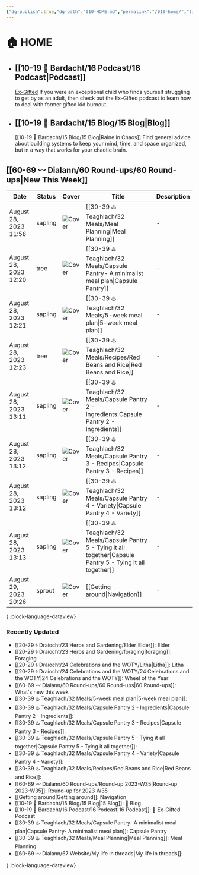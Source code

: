 ```yaml
---
{"dg-publish":true,"dg-path":"010-HOME.md","permalink":"/010-home/","title":"🏠 HOME","pinned":true,"contentClasses":"cards cards-1-1 dashboard","tags":["gardenEntry"],"noteIcon":"","created":"2021-10-13","updated":"2023-08-16T23:23:34.735-04:00"}
---
```


# 🏠 HOME
- ## [[10-19 💢 Bardacht/16 Podcast/16 Podcast\|Podcast]]
  [Ex-Gifted](https://exgifted.com/)
  If you were an exceptional child who finds yourself struggling to get by as an adult, then check out the Ex-Gifted podcast to learn how to deal with former gifted kid burnout.

- ## [[10-19 💢 Bardacht/15 Blog/15 Blog\|Blog]]
  [[10-19 💢 Bardacht/15 Blog/15 Blog\|Raine in Chaos]]
  Find general advice about building systems to keep your mind, time, and space organized, but in a way that works for your chaotic brain.

## [[60-69 〰️ Dialann/60 Round-ups/60 Round-ups\|New This Week]]
| Date                  | Status  | Cover                                                                                                                                                                                                                      | Title                                                                                                                 | Description |
| --------------------- | ------- | -------------------------------------------------------------------------------------------------------------------------------------------------------------------------------------------------------------------------- | --------------------------------------------------------------------------------------------------------------------- | ----------- |
| August 28, 2023 11:58 | sapling | ![Cover](https://images.unsplash.com/photo-1608354580394-f7961a034347?crop=entropy&cs=tinysrgb&fit=max&fm=jpg&ixid=M3wzNjAwOTd8MHwxfHNlYXJjaHw0MXx8bWVhbCUyMHByZXB8ZW58MHwwfHx8MTY5MzI0MjQ3OXww&ixlib=rb-4.0.3&q=80&w=400) | [[30-39 ♨️ Teaghlach/32 Meals/Meal Planning\|Meal Planning]]                                                       | \-          |
| August 28, 2023 12:20 | tree    | ![Cover](https://images.unsplash.com/photo-1580927942266-81d0519eb7be?crop=entropy&cs=tinysrgb&fit=max&fm=jpg&ixid=M3wzNjAwOTd8MHwxfHNlYXJjaHw4fHxwYW50cnl8ZW58MHwwfHx8MTY5MzM1NjM2OHww&ixlib=rb-4.0.3&q=80&w=400)         | [[30-39 ♨️ Teaghlach/32 Meals/Capsule Pantry- A minimalist meal plan\|Capsule Pantry]]                             | \-          |
| August 28, 2023 12:21 | sapling | ![Cover](https://images.unsplash.com/photo-1506784365847-bbad939e9335?crop=entropy&cs=tinysrgb&fit=max&fm=jpg&ixid=M3wzNjAwOTd8MHwxfHNlYXJjaHwyfHxjYWxlbmRhcnxlbnwwfDB8fHwxNjkzNTA1ODU3fDA&ixlib=rb-4.0.3&q=80&w=400)      | [[30-39 ♨️ Teaghlach/32 Meals/5-week meal plan\|5-week meal plan]]                                                 | \-          |
| August 28, 2023 12:23 | tree    | ![Cover](https://imagesvc.meredithcorp.io/v3/mm/image?url=https%3A%2F%2Fimages.media-allrecipes.com%2Fuserphotos%2F966409.jpg&q=60&c=sc&orient=true&poi=auto&h=512)                                                        | [[30-39 ♨️ Teaghlach/32 Meals/Recipes/Red Beans and Rice\|Red Beans and Rice]]                                     | \-          |
| August 28, 2023 13:11 | sapling | ![Cover]()                                                                                                                                                                                                                 | [[30-39 ♨️ Teaghlach/32 Meals/Capsule Pantry 2 - Ingredients\|Capsule Pantry 2 - Ingredients]]                     | \-          |
| August 28, 2023 13:12 | sapling | ![Cover]()                                                                                                                                                                                                                 | [[30-39 ♨️ Teaghlach/32 Meals/Capsule Pantry 3 - Recipes\|Capsule Pantry 3 - Recipes]]                             | \-          |
| August 28, 2023 13:12 | sapling | ![Cover]()                                                                                                                                                                                                                 | [[30-39 ♨️ Teaghlach/32 Meals/Capsule Pantry 4 - Variety\|Capsule Pantry 4 - Variety]]                             | \-          |
| August 28, 2023 13:13 | sapling | ![Cover]()                                                                                                                                                                                                                 | [[30-39 ♨️ Teaghlach/32 Meals/Capsule Pantry 5 - Tying it all together\|Capsule Pantry 5 - Tying it all together]] | \-          |
| August 29, 2023 20:26 | sprout  | ![Cover](https://images.unsplash.com/photo-1621755313473-b9d6703e3291?crop=entropy&cs=tinysrgb&fit=max&fm=jpg&ixid=M3wzNjAwOTd8MHwxfHNlYXJjaHw5fHxjb21wYXNzfGVufDB8MHx8fDE2OTMzNTU1ODd8MA&ixlib=rb-4.0.3&q=80&w=400)       | [[Getting around\|Navigation]]                                                                                     | \-          |

{ .block-language-dataview}

### Recently Updated
- [[20-29 🌀 Draíocht/23 Herbs and Gardening/Elder\|Elder]]: Elder
- [[20-29 🌀 Draíocht/23 Herbs and Gardening/foraging\|foraging]]: Foraging
- [[20-29 🌀 Draíocht/24 Celebrations and the WOTY/Litha\|Litha]]: Litha
- [[20-29 🌀 Draíocht/24 Celebrations and the WOTY/24 Celebrations and the WOTY\|24 Celebrations and the WOTY]]: Wheel of the Year
- [[60-69 〰️ Dialann/60 Round-ups/60 Round-ups\|60 Round-ups]]: What's new this week
- [[30-39 ♨️ Teaghlach/32 Meals/5-week meal plan\|5-week meal plan]]: 
- [[30-39 ♨️ Teaghlach/32 Meals/Capsule Pantry 2 - Ingredients\|Capsule Pantry 2 - Ingredients]]: 
- [[30-39 ♨️ Teaghlach/32 Meals/Capsule Pantry 3 - Recipes\|Capsule Pantry 3 - Recipes]]: 
- [[30-39 ♨️ Teaghlach/32 Meals/Capsule Pantry 5 - Tying it all together\|Capsule Pantry 5 - Tying it all together]]: 
- [[30-39 ♨️ Teaghlach/32 Meals/Capsule Pantry 4 - Variety\|Capsule Pantry 4 - Variety]]: 
- [[30-39 ♨️ Teaghlach/32 Meals/Recipes/Red Beans and Rice\|Red Beans and Rice]]: 
- [[60-69 〰️ Dialann/60 Round-ups/Round-up 2023-W35\|Round-up 2023-W35]]: Round-up for 2023 W35
- [[Getting around\|Getting around]]: Navigation
- [[10-19 💢 Bardacht/15 Blog/15 Blog\|15 Blog]]: 📌 Blog
- [[10-19 💢 Bardacht/16 Podcast/16 Podcast\|16 Podcast]]: 📌 Ex-Gifted Podcast
- [[30-39 ♨️ Teaghlach/32 Meals/Capsule Pantry- A minimalist meal plan\|Capsule Pantry- A minimalist meal plan]]: Capsule Pantry
- [[30-39 ♨️ Teaghlach/32 Meals/Meal Planning\|Meal Planning]]: Meal Planning
- [[60-69 〰️ Dialann/67 Website/My life in threads\|My life in threads]]: 

{ .block-language-dataview}





